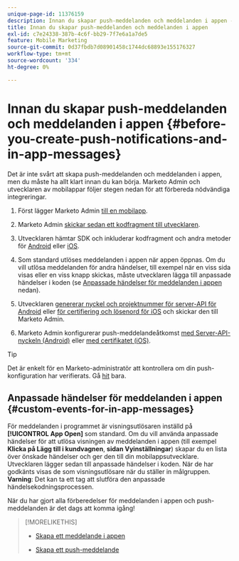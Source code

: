 ```yaml
---
unique-page-id: 11376159
description: Innan du skapar push-meddelanden och meddelanden i appen - Marketo Docs - produktdokumentation
title: Innan du skapar push-meddelanden och meddelanden i appen
exl-id: c7e24338-387b-4c6f-bb29-7f7e6a1a7de5
feature: Mobile Marketing
source-git-commit: 0d37fbdb7d08901458c1744dc68893e155176327
workflow-type: tm+mt
source-wordcount: '334'
ht-degree: 0%

---
```


# Innan du skapar push-meddelanden och meddelanden i appen {#before-you-create-push-notifications-and-in-app-messages}

Det är inte svårt att skapa push-meddelanden och meddelanden i appen, men du måste ha allt klart innan du kan börja. Marketo Admin och utvecklaren av mobilappar följer stegen nedan för att förbereda nödvändiga integreringar.

1. Först lägger Marketo Admin [till en mobilapp](/help/marketo/product-docs/mobile-marketing/admin/add-a-mobile-app.md).

1. Marketo Admin [skickar sedan ett kodfragment till utvecklaren](/help/marketo/product-docs/mobile-marketing/admin/send-sdk-code-to-a-developer.md).

1. Utvecklaren hämtar SDK och inkluderar kodfragment och andra metoder för [Android](https://experienceleague.adobe.com/en/docs/marketo-developer/marketo/mobile/installation#how-to-install-marketo-sdk-on-android) eller [iOS](https://experienceleague.adobe.com/en/docs/marketo-developer/marketo/mobile/installation#how-to-install-marketo-sdk-on-ios).

1. Som standard utlöses meddelanden i appen när appen öppnas. Om du vill utlösa meddelanden för andra händelser, till exempel när en viss sida visas eller en viss knapp skickas, måste utvecklaren lägga till anpassade händelser i koden (se [Anpassade händelser för meddelanden i appen](#CustomEvents) nedan).

1. Utvecklaren [genererar nyckel och projektnummer för server-API för Android](https://experienceleague.adobe.com/en/docs/marketo-developer/marketo/mobile/installation#how-to-install-marketo-sdk-on-android) eller [ för certifiering och lösenord för iOS](https://experienceleague.adobe.com/en/docs/marketo-developer/marketo/mobile/installation#install-marketo-sdk-on-ios) och skickar den till Marketo Admin.

1. Marketo Admin konfigurerar push-meddelandeåtkomst [med Server-API-nyckeln (Android)](/help/marketo/product-docs/mobile-marketing/admin/configure-mobile-app-android-push-access.md) eller [ med certifikatet (iOS)](/help/marketo/product-docs/mobile-marketing/admin/configure-mobile-app-ios-push-access.md).

>[!TIP]
>
>Det är enkelt för en Marketo-administratör att kontrollera om din push-konfiguration har verifierats. Gå [hit](/help/marketo/product-docs/mobile-marketing/admin/verify-push-configuration.md) bara.

## Anpassade händelser för meddelanden i appen {#custom-events-for-in-app-messages}

För meddelanden i programmet är visningsutlösaren inställd på **[!UICONTROL App Open]** som standard. Om du vill använda anpassade händelser för att utlösa visningen av meddelanden i appen (till exempel **Klicka på Lägg till i kundvagnen**, **sidan Vyinställningar**) skapar du en lista över önskade händelser och ger den till din mobilappsutvecklare. Utvecklaren lägger sedan till anpassade händelser i koden. När de har godkänts visas de som visningsutlösare när du ställer in målgruppen. **Varning**: Det kan ta ett tag att slutföra den anpassade händelsekodningsprocessen.

När du har gjort alla förberedelser för meddelanden i appen och push-meddelanden är det dags att komma igång!

>[!MORELIKETHIS]
>
>* [Skapa ett meddelande i appen](/help/marketo/product-docs/mobile-marketing/in-app-messages/creating-in-app-messages/create-an-in-app-message.md)
>
>* [Skapa ett push-meddelande](/help/marketo/product-docs/mobile-marketing/push-notifications/create-a-push-notification.md)
